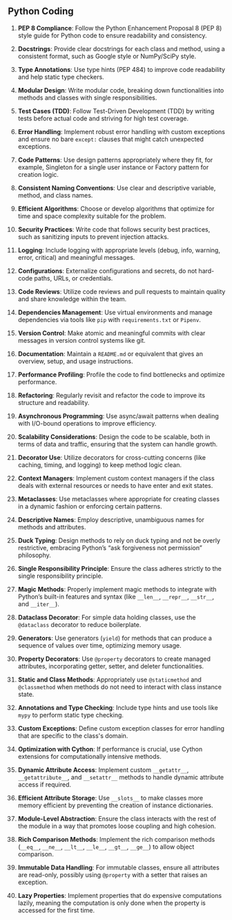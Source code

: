 ## Python Coding 
1. **PEP 8 Compliance**: Follow the Python Enhancement Proposal 8 (PEP 8) style guide for Python code to ensure readability and consistency.

2. **Docstrings**: Provide clear docstrings for each class and method, using a consistent format, such as Google style or NumPy/SciPy style.

3. **Type Annotations**: Use type hints (PEP 484) to improve code readability and help static type checkers.

4. **Modular Design**: Write modular code, breaking down functionalities into methods and classes with single responsibilities.

5. **Test Cases (TDD)**: Follow Test-Driven Development (TDD) by writing tests before actual code and striving for high test coverage.

6. **Error Handling**: Implement robust error handling with custom exceptions and ensure no bare `except:` clauses that might catch unexpected exceptions.

7. **Code Patterns**: Use design patterns appropriately where they fit, for example, Singleton for a single user instance or Factory pattern for creation logic.

8. **Consistent Naming Conventions**: Use clear and descriptive variable, method, and class names.

9. **Efficient Algorithms**: Choose or develop algorithms that optimize for time and space complexity suitable for the problem.

10. **Security Practices**: Write code that follows security best practices, such as sanitizing inputs to prevent injection attacks.

11. **Logging**: Include logging with appropriate levels (debug, info, warning, error, critical) and meaningful messages.

12. **Configurations**: Externalize configurations and secrets, do not hard-code paths, URLs, or credentials.

13. **Code Reviews**: Utilize code reviews and pull requests to maintain quality and share knowledge within the team.

14. **Dependencies Management**: Use virtual environments and manage dependencies via tools like `pip` with `requirements.txt` or `Pipenv`.

15. **Version Control**: Make atomic and meaningful commits with clear messages in version control systems like git.

16. **Documentation**: Maintain a `README.md` or equivalent that gives an overview, setup, and usage instructions.

17. **Performance Profiling**: Profile the code to find bottlenecks and optimize performance.

18. **Refactoring**: Regularly revisit and refactor the code to improve its structure and readability.

19. **Asynchronous Programming**: Use async/await patterns when dealing with I/O-bound operations to improve efficiency.

20. **Scalability Considerations**: Design the code to be scalable, both in terms of data and traffic, ensuring that the system can handle growth.


1. **Decorator Use**: Utilize decorators for cross-cutting concerns (like caching, timing, and logging) to keep method logic clean.

2. **Context Managers**: Implement custom context managers if the class deals with external resources or needs to have enter and exit states.

3. **Metaclasses**: Use metaclasses where appropriate for creating classes in a dynamic fashion or enforcing certain patterns.

4. **Descriptive Names**: Employ descriptive, unambiguous names for methods and attributes.

5. **Duck Typing**: Design methods to rely on duck typing and not be overly restrictive, embracing Python’s “ask forgiveness not permission” philosophy.

6. **Single Responsibility Principle**: Ensure the class adheres strictly to the single responsibility principle.

7. **Magic Methods**: Properly implement magic methods to integrate with Python’s built-in features and syntax (like `__len__`, `__repr__`, `__str__`, and `__iter__`).

8. **Dataclass Decorator**: For simple data holding classes, use the `@dataclass` decorator to reduce boilerplate.

9. **Generators**: Use generators (`yield`) for methods that can produce a sequence of values over time, optimizing memory usage.

10. **Property Decorators**: Use `@property` decorators to create managed attributes, incorporating getter, setter, and deleter functionalities.

11. **Static and Class Methods**: Appropriately use `@staticmethod` and `@classmethod` when methods do not need to interact with class instance state.

12. **Annotations and Type Checking**: Include type hints and use tools like `mypy` to perform static type checking.

13. **Custom Exceptions**: Define custom exception classes for error handling that are specific to the class's domain.

14. **Optimization with Cython**: If performance is crucial, use Cython extensions for computationally intensive methods.

15. **Dynamic Attribute Access**: Implement custom `__getattr__`, `__getattribute__`, and `__setattr__` methods to handle dynamic attribute access if required.

16. **Efficient Attribute Storage**: Use `__slots__` to make classes more memory efficient by preventing the creation of instance dictionaries.

17. **Module-Level Abstraction**: Ensure the class interacts with the rest of the module in a way that promotes loose coupling and high cohesion.

18. **Rich Comparison Methods**: Implement the rich comparison methods (`__eq__`, `__ne__`, `__lt__`, `__le__`, `__gt__`, `__ge__`) to allow object comparison.

19. **Immutable Data Handling**: For immutable classes, ensure all attributes are read-only, possibly using `@property` with a setter that raises an exception.

20. **Lazy Properties**: Implement properties that do expensive computations lazily, meaning the computation is only done when the property is accessed for the first time.
